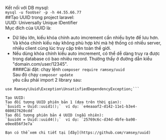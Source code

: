 Kết nối với DB mysql:  
`mysql -u fooUser -p -h 44.55.66.77`  
##Tạo UUID trong project laravel:  
UUID: Universally Unique IDentifier  
Mục đích của UUID là:  
* Dữ liệu lớn, kiểu khóa chính auto imcrement cần nhiều byte để lưu hơn. Và khóa chính kiểu này không phù hợp khi mà hệ thống có nhiều server, nhiều client cùng lúc truy cập trên toàn thế giới.  
* Nếu dùng khóa chính kiểu auto imcrement, có thể dễ dàng truy ra được trong database có bao nhiêu record. Thường thấy ở đường dẫn kiểu "domain.com/user/12345".  
####Cài đặt:
chạy lệnh `composer require ramsey/uuid`  
Sau đó chạy `composer update`  
yêu cầu phải import 2 library sau:  
```use Ramsey\Uuid\Uuid;
use Ramsey\Uuid\Exception\UnsatisfiedDependencyException;```  

Tạo UUID:  
Tạo đối tượng UUID phiên bản 1 (dựa trên thời gian):  
`$uuid1 = Uuid::uuid1();`  ví dụ: `e4eaaaf2-d142-11e1-b3e4-080027620cdd`  
Tạo đối tượng phiên bản 4 UUID (ngẫu nhiên):  
`$uuid4 = Uuid::uuid4();`  ví dụ: `25769c6c-d34d-4bfe-ba98-e0ee856f3e7a`  

Bạn có thể xem chi tiết tại [đây](https://github.com/ramsey/uuid)  
